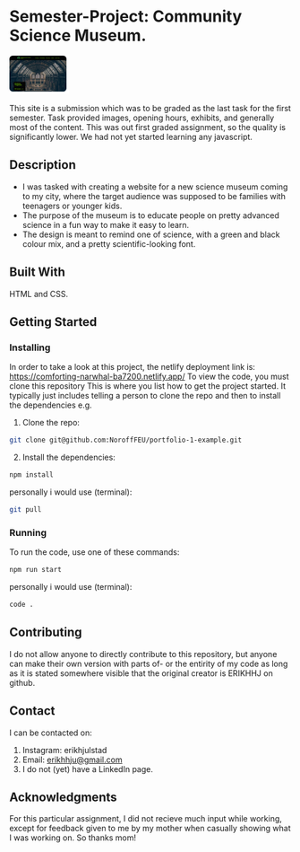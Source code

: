 # Semester-Project: Community Science Museum.
![image](./images/SmallImg.png)

This site is a submission which was to be graded as the last task for the first semester. Task provided images, opening hours, exhibits, and generally most of the content. This was out first graded assignment, so the quality is significantly lower. We had not yet started learning any javascript. 

## Description
- I was tasked with creating a website for a new science museum coming to my city, where the target audience was supposed to be families with teenagers or younger kids.
- The purpose of the museum is to educate people on pretty advanced science in a fun way to make it easy to learn. 
- The design is meant to remind one of science, with a green and black colour mix, and a pretty scientific-looking font. 

## Built With
HTML and CSS.

## Getting Started
### Installing
In order to take a look at this project, the netlify deployment link is: https://comforting-narwhal-ba7200.netlify.app/
To view the code, you must clone this repository
This is where you list how to get the project started. It typically just includes telling a person to clone the repo and then to install the dependencies e.g.

1. Clone the repo:
```bash
git clone git@github.com:NoroffFEU/portfolio-1-example.git
```
2. Install the dependencies:
```bash
npm install
```
personally i would use (terminal):
```bash
git pull
```
### Running
To run the code, use one of these commands: 
```bash
npm run start
```
personally i would use (terminal): 
```bash
code .
```

## Contributing
I do not allow anyone to directly contribute to this repository, but anyone can make their own version with parts of- or the entirity of my code as long as it is stated somewhere visible that the original creator is ERIKHHJ on github. 

## Contact
I can be contacted on: 
1. Instagram: erikhjulstad
2. Email: erikhhju@gmail.com
3. I do not (yet) have a LinkedIn page. 


## Acknowledgments
For this particular assignment, I did not recieve much input while working, except for feedback given to me by my mother when casually showing what I was working on. So thanks mom!